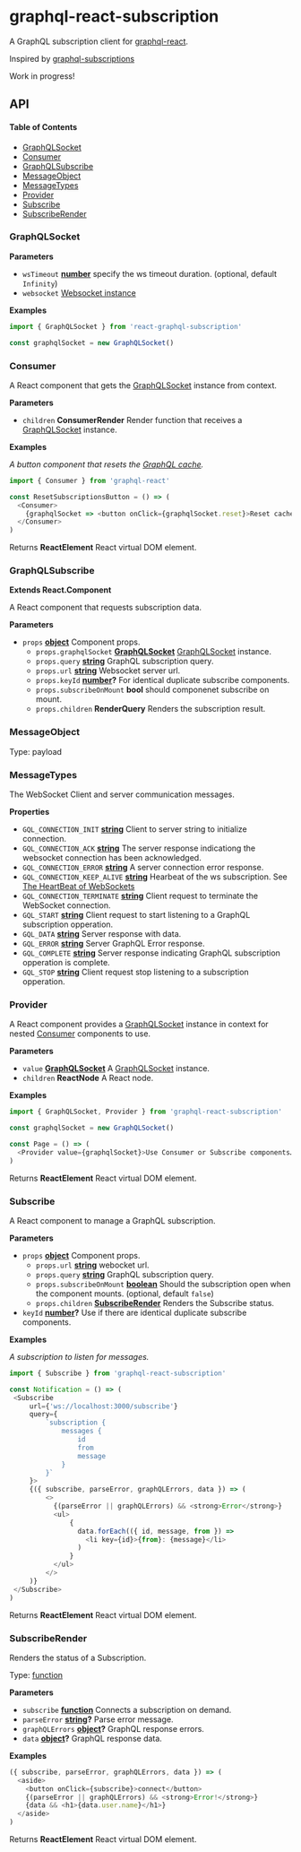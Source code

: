 # graphql-react-subscription

A GraphQL subscription client for [graphql-react](https://github.com/jaydenseric/graphql-react).

Inspired by [graphql-subscriptions](https://github.com/apollographql/graphql-subscriptions)

Work in progress!

## API

<!-- Generated by documentation.js. Update this documentation by updating the source code. -->

#### Table of Contents

-   [GraphQLSocket](#graphqlsocket)
-   [Consumer](#consumer)
-   [GraphQLSubscribe](#graphqlsubscribe)
-   [MessageObject](#messageobject)
-   [MessageTypes](#messagetypes)
-   [Provider](#provider)
-   [Subscribe](#subscribe)
-   [SubscribeRender](#subscriberender)

### GraphQLSocket

**Parameters**

-   `wsTimeout` **[number](https://developer.mozilla.org/docs/Web/JavaScript/Reference/Global_Objects/Number)** specify the ws timeout duration. (optional, default `Infinity`)
-   `websocket`  [Websocket instance](https://github.com/websockets/ws)

**Examples**

```javascript
import { GraphQLSocket } from 'react-graphql-subscription'

const graphqlSocket = new GraphQLSocket()
```

### Consumer

A React component that gets the [GraphQLSocket](#graphqlsocket) instance from context.

**Parameters**

-   `children` **ConsumerRender** Render function that receives a [GraphQLSocket](#graphqlsocket) instance.

**Examples**

_A button component that resets the [GraphQL cache](GraphQL#cache)._

```javascript
import { Consumer } from 'graphql-react'

const ResetSubscriptionsButton = () => (
  <Consumer>
    {graphqlSocket => <button onClick={graphqlSocket.reset}>Reset cache</button>}
  </Consumer>
)
```

Returns **ReactElement** React virtual DOM element.

### GraphQLSubscribe

**Extends React.Component**

A React component that requests subscription data.

**Parameters**

-   `props` **[object](https://developer.mozilla.org/docs/Web/JavaScript/Reference/Global_Objects/Object)** Component props.
    -   `props.graphqlSocket` **[GraphQLSocket](#graphqlsocket)** [GraphQLSocket](#graphqlsocket) instance.
    -   `props.query` **[string](https://developer.mozilla.org/docs/Web/JavaScript/Reference/Global_Objects/String)** GraphQL subscription query.
    -   `props.url` **[string](https://developer.mozilla.org/docs/Web/JavaScript/Reference/Global_Objects/String)** Websocket server url.
    -   `props.keyId` **[number](https://developer.mozilla.org/docs/Web/JavaScript/Reference/Global_Objects/Number)?** For identical duplicate subscribe components.
    -   `props.subscribeOnMount` **bool** should componenet subscribe on mount.
    -   `props.children` **RenderQuery** Renders the subscription result.

### MessageObject

Type: payload

### MessageTypes

The WebSocket Client and server communication messages.

**Properties**

-   `GQL_CONNECTION_INIT` **[string](https://developer.mozilla.org/docs/Web/JavaScript/Reference/Global_Objects/String)** Client to server string to initialize connection.
-   `GQL_CONNECTION_ACK` **[string](https://developer.mozilla.org/docs/Web/JavaScript/Reference/Global_Objects/String)** The server response indicationg the websocket connection has been acknowledged.
-   `GQL_CONNECTION_ERROR` **[string](https://developer.mozilla.org/docs/Web/JavaScript/Reference/Global_Objects/String)** A server connection error response.
-   `GQL_CONNECTION_KEEP_ALIVE` **[string](https://developer.mozilla.org/docs/Web/JavaScript/Reference/Global_Objects/String)** Hearbeat of the ws subscription. See [The HeartBeat of WebSockets](https://developer.mozilla.org/en-US/docs/Web/API/WebSockets_API/Writing_WebSocket_servers#Pings_and_Pongs_The_Heartbeat_of_WebSockets)
-   `GQL_CONNECTION_TERMINATE` **[string](https://developer.mozilla.org/docs/Web/JavaScript/Reference/Global_Objects/String)** Client request to terminate the WebSocket connection.
-   `GQL_START` **[string](https://developer.mozilla.org/docs/Web/JavaScript/Reference/Global_Objects/String)** Client request to start listening to a GraphQL subscription opperation.
-   `GQL_DATA` **[string](https://developer.mozilla.org/docs/Web/JavaScript/Reference/Global_Objects/String)** Server response with data.
-   `GQL_ERROR` **[string](https://developer.mozilla.org/docs/Web/JavaScript/Reference/Global_Objects/String)** Server GraphQL Error response.
-   `GQL_COMPLETE` **[string](https://developer.mozilla.org/docs/Web/JavaScript/Reference/Global_Objects/String)** Server response indicating GraphQL subscription opperation is complete.
-   `GQL_STOP` **[string](https://developer.mozilla.org/docs/Web/JavaScript/Reference/Global_Objects/String)** Client request stop listening to a subscription opperation.

### Provider

A React component provides a [GraphQLSocket](#graphqlsocket) instance in context for nested
[Consumer](#consumer) components to use.

**Parameters**

-   `value` **[GraphQLSocket](#graphqlsocket)** A [GraphQLSocket](#graphqlsocket) instance.
-   `children` **ReactNode** A React node.

**Examples**

```javascript
import { GraphQLSocket, Provider } from 'graphql-react-subscription'

const graphqlSocket = new GraphQLSocket()

const Page = () => (
  <Provider value={graphqlSocket}>Use Consumer or Subscribe components…</Provider>
)
```

Returns **ReactElement** React virtual DOM element.

### Subscribe

A React component to manage a GraphQL subscription.

**Parameters**

-   `props` **[object](https://developer.mozilla.org/docs/Web/JavaScript/Reference/Global_Objects/Object)** Component props.
    -   `props.url` **[string](https://developer.mozilla.org/docs/Web/JavaScript/Reference/Global_Objects/String)** webocket url.
    -   `props.query` **[string](https://developer.mozilla.org/docs/Web/JavaScript/Reference/Global_Objects/String)** GraphQL subscription query.
    -   `props.subscribeOnMount` **[boolean](https://developer.mozilla.org/docs/Web/JavaScript/Reference/Global_Objects/Boolean)** Should the subscription open when the component mounts. (optional, default `false`)
    -   `props.children` **[SubscribeRender](#subscriberender)** Renders the Subscribe status.
-   `keyId` **[number](https://developer.mozilla.org/docs/Web/JavaScript/Reference/Global_Objects/Number)?** Use if there are identical duplicate subscribe components.

**Examples**

_A subscription to listen for messages._

```javascript
import { Subscribe } from 'graphql-react-subscription'

const Notification = () => (
 <Subscribe
     url={'ws://localhost:3000/subscribe'}
     query={
         `subscription {
             messages {
                 id
                 from
                 message
             }
         }`
     }>
     {({ subscribe, parseError, graphQLErrors, data }) => (
         <>
           {(parseError || graphQLErrors) && <strong>Error</strong>}
           <ul>
               {
                 data.forEach(({ id, message, from }) =>
                   <li key={id}>{from}: {message}</li>
                 )
               }
           </ul>
         </>
     )}
 </Subscribe>
)
```

Returns **ReactElement** React virtual DOM element.

### SubscribeRender

Renders the status of a Subscription.

Type: [function](https://developer.mozilla.org/docs/Web/JavaScript/Reference/Statements/function)

**Parameters**

-   `subscribe` **[function](https://developer.mozilla.org/docs/Web/JavaScript/Reference/Statements/function)** Connects a subscription on demand.
-   `parseError` **[string](https://developer.mozilla.org/docs/Web/JavaScript/Reference/Global_Objects/String)?** Parse error message.
-   `graphQLErrors` **[object](https://developer.mozilla.org/docs/Web/JavaScript/Reference/Global_Objects/Object)?** GraphQL response errors.
-   `data` **[object](https://developer.mozilla.org/docs/Web/JavaScript/Reference/Global_Objects/Object)?** GraphQL response data.

**Examples**

```javascript
({ subscribe, parseError, graphQLErrors, data }) => (
  <aside>
    <button onClick={subscribe}>connect</button>
    {(parseError || graphQLErrors) && <strong>Error!</strong>}
    {data && <h1>{data.user.name}</h1>}
  </aside>
)
```

Returns **ReactElement** React virtual DOM element.
